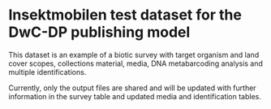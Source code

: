 # Insektmobilen test dataset for the DwC-DP publishing model
This dataset is an example of a biotic survey with target organism and land cover scopes, collections material, media, DNA metabarcoding analysis and multiple identifications.

Currently, only the output files are shared and will be updated with further information in the survey table and updated media and identification tables.
